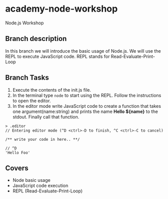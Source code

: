 # academy-node-workshop

Node.js Workshop

## Branch description

In this branch we will introduce the basic usage of Node.js.
We will use the REPL to execute JavaScript code. REPL stands for Read-Evaluate-Print-Loop

## Branch Tasks

1. Execute the contents of the init.js file.
2. In the terminal type ```node``` to start using the REPL. Follow the instructions to open the editor.
3. In the editor mode write JavaScript code to create a function that takes one argument(name:string) and prints the name
__Hello ${name}__ to the stdout. Finally call that function.

```
> .editor
// Entering editor mode (^D <ctrl>-D to finish, ^C <ctrl>-C to cancel)

/** write your code in here.. **/

// ^D
'Hello Foo'
```

## Covers

- Node basic usage
- JavaScript code execution
- REPL (Read-Evaluate-Print-Loop)
